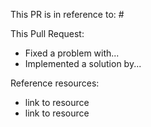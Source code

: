 <!-- Reference the issue that this Pull request addresses. Add issue number after the # -->
This PR is in reference to: #

<!-- Describe what this Pull Request accomplished -->
This Pull Request:
- Fixed a problem with...
- Implemented a solution by...

<!-- Add any helpful links to articles that informed your choices -->
Reference resources:
- link to resource
- link to resource
